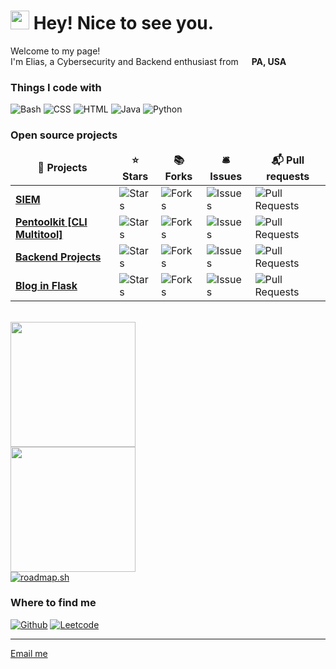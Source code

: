 <h1><img src="https://emojis.slackmojis.com/emojis/images/1531849430/4246/blob-sunglasses.gif?1531849430" width="30"/> Hey! Nice to see you.</h1>


<p>Welcome to my page! </br> I'm Elias, a Cybersecurity and Backend enthusiast  from <img src="https://github.com/user-attachments/assets/addfb8ed-7274-44d3-9c99-7119b15d8d5f" width="13"/> <b>PA, USA</b>
<h3>Things I code with</h3>
<p>
  <img alt="Bash" src="https://img.shields.io/badge/Bash-4EAA25?logo=gnubash&logoColor=fff" />
  <img alt="CSS" src="https://img.shields.io/badge/CSS-1572B6?logo=css3&logoColor=fff" /> 
  <img alt="HTML" src="https://img.shields.io/badge/HTML-%23E34F26.svg?logo=html5&logoColor=white" />
  <img alt="Java" src="https://img.shields.io/badge/Java-%23ED8B00.svg?logo=openjdk&logoColor=white" />
  <img alt="Python" src="https://img.shields.io/badge/Python-3776AB?logo=python&logoColor=fff" />
</p>
<h3>Open source projects</h3>
<table>
  <thead align="center">
    <tr border: none;>
      <td><b>🎁 Projects</b></td>
      <td><b>⭐ Stars</b></td>
      <td><b>📚 Forks</b></td>
      <td><b>🛎 Issues</b></td>
      <td><b>📬 Pull requests</b></td>
    </tr>
  </thead>
  <tbody>
    <tr>
      <td><a href="https://github.com/eliasz130/SIEM"><b>SIEM</b></a></td>
      <td><img alt="Stars" src="https://img.shields.io/github/stars/eliasz130/SIEM?style=flat-square&labelColor=343b41"/></td>
      <td><img alt="Forks" src="https://img.shields.io/github/forks/eliasz130/SIEM?style=flat-square&labelColor=343b41"/></td>
      <td><img alt="Issues" src="https://img.shields.io/github/issues/eliasz130/SIEM?style=flat-square&labelColor=343b41"/></td>
      <td><img alt="Pull Requests" src="https://img.shields.io/github/issues-pr/eliasz130/SIEM?style=flat-square&labelColor=343b41"/></td>
    </tr>
	  <tr>
      <td><a href="https://github.com/eliasz130/pentoolkit"><b>Pentoolkit [CLI Multitool]</b></a></td>
      <td><img alt="Stars" src="https://img.shields.io/github/stars/eliasz130/pentoolkit?style=flat-square&labelColor=343b41"/></td>
      <td><img alt="Forks" src="https://img.shields.io/github/forks/eliasz130/pentoolkit?style=flat-square&labelColor=343b41"/></td>
      <td><img alt="Issues" src="https://img.shields.io/github/issues/eliasz130/pentoolkit?style=flat-square&labelColor=343b41"/></td>
      <td><img alt="Pull Requests" src="https://img.shields.io/github/issues-pr/eliasz130/pentoolkit?style=flat-square&labelColor=343b41"/></td>
    </tr>
	    <tr>
      <td><a href="https://github.com/eliasz130/backend-projects"><b>Backend Projects</b></a></td>
      <td><img alt="Stars" src="https://img.shields.io/github/stars/eliasz130/backend-projects?style=flat-square&labelColor=343b41"/></td>
      <td><img alt="Forks" src="https://img.shields.io/github/forks/eliasz130/backend-projects?style=flat-square&labelColor=343b41"/></td>
      <td><img alt="Issues" src="https://img.shields.io/github/issues/eliasz130/backend-projects?style=flat-square&labelColor=343b41"/></td>
      <td><img alt="Pull Requests" src="https://img.shields.io/github/issues-pr/eliasz130/backend-projects?style=flat-square&labelColor=343b41"/></td>
    </tr>
	    <tr>
      <td><a href="https://github.com/eliasz130/blog-flask"><b>Blog in Flask</b></a></td>
      <td><img alt="Stars" src="https://img.shields.io/github/stars/eliasz130/blog-flask?style=flat-square&labelColor=343b41"/></td>
      <td><img alt="Forks" src="https://img.shields.io/github/forks/eliasz130/blog-flask?style=flat-square&labelColor=343b41"/></td>
      <td><img alt="Issues" src="https://img.shields.io/github/issues/eliasz130/blog-flask?style=flat-square&labelColor=343b41"/></td>
      <td><img alt="Pull Requests" src="https://img.shields.io/github/issues-pr/eliasz130/blog-flask?style=flat-square&labelColor=343b41"/></td>
    </tr>
  </tbody>
</table>
</br>
<a href="https://github.com/eliasz130/github-readme-stats">
  <img height=200 align="center" src="https://github-readme-stats.vercel.app/api?username=eliasz130&theme=transparent" />
</a>
</br>
<a href="https://github.com/eliasz139/convoychat">
  <img height=200 align="center" src="https://github-readme-stats.vercel.app/api/top-langs?username=eliasz130&theme=transparent&layout=compact&langs_count=8&card_width=320" />
</a>
</br>
<a href="https://roadmap.sh"><img src="https://roadmap.sh/card/tall/67381a44f20970fd482df430?variant=dark&roadmaps=full-stack%2Cfrontend%2Cbackend%2Ccyber-security" alt="roadmap.sh"/></a>
</br>
<h3>Where to find me</h3>
<p><a href="https://github.com/eliasz130" target="_blank"><img alt="Github" src="https://img.shields.io/badge/GitHub-%2312100E.svg?&style=for-the-badge&logo=Github&logoColor=white" /></a> <a href="https://leetcode.com/u/eliasz130/" target="_blank"><img alt="Leetcode" src="https://img.shields.io/badge/LeetCode-000000?logo=LeetCode&logoColor=#d16c06" /></a>
</p>

------------
<a href= "mailto: eliaspublic@icloud.com"> Email me </a>
